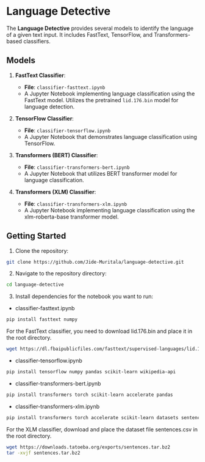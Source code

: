 # Language Detective

The **Language Detective** provides several models to identify the language of a given text input. It includes FastText, TensorFlow, and Transformers-based classifiers. 

## Models

1. **FastText Classifier**:
   - **File**: `classifier-fasttext.ipynb`
   - A Jupyter Notebook implementing language classification using the FastText model. Utilizes the pretrained `lid.176.bin` model for language detection.

2. **TensorFlow Classifier**:
   - **File**: `classifier-tensorflow.ipynb`
   - A Jupyter Notebook that demonstrates language classification using TensorFlow.

3. **Transformers (BERT) Classifier**:
   - **File**: `classifier-transformers-bert.ipynb`
   - A Jupyter Notebook that utilizes BERT transformer model for language classification.

4. **Transformers (XLM) Classifier**:
   - **File**: `classifier-transformers-xlm.ipynb`
   - A Jupyter Notebook implementing language classification using the xlm-roberta-base transformer model.



## Getting Started
1. Clone the repository:
```bash
git clone https://github.com/Jide-Muritala/language-detective.git
```

2. Navigate to the repository directory:
```bash
cd language-detective
```

3. Install dependencies for the notebook you want to run:

- classifier-fasttext.ipynb
```bash
pip install fasttext numpy
```
For the FastText classifier, you need to download lid.176.bin and place it in the root directory.
```bash
wget https://dl.fbaipublicfiles.com/fasttext/supervised-languages/lid.176.bin
```

- classifier-tensorflow.ipynb
```bash
pip install tensorflow numpy pandas scikit-learn wikipedia-api
```

- classifier-transformers-bert.ipynb
```bash
pip install transformers torch scikit-learn accelerate pandas
```

- classifier-transformers-xlm.ipynb
```bash
pip install transformers torch accelerate scikit-learn datasets sentencepiece pandas
```
For the XLM classifier, download and place the dataset file sentences.csv in the root directory.
```bash
wget https://downloads.tatoeba.org/exports/sentences.tar.bz2
tar -xvjf sentences.tar.bz2
```
